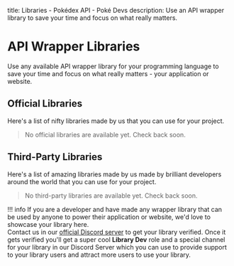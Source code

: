 title: Libraries - Pokédex API - Poké Devs
description: Use an API wrapper library to save your time and focus on what really matters.

# API Wrapper Libraries
Use any available API wrapper library for your programming language to save your
time and focus on what really matters - your application or website.

## Official Libraries
Here's a list of nifty libraries made by us that you can use for your project.

> No official libraries are available yet. Check back soon.

## Third-Party Libraries
Here's a list of amazing libraries made by us made by brilliant developers
around the world that you can use for your project.

> No third-party libraries are available yet. Check back soon.  

!!! info
    If you are a developer and have made any wrapper library that can be used by
    anyone to power their application or website, we'd love to showcase your
    library here.  
    Contact us in our [official Discord server](https://discord.gg/7P4H3TY) to
    get your library verified. Once it gets verified you'll get a super
    cool **Library Dev** role and a special channel for your library in our
    Discord Server which you can use to provide support to your library users
    and attract more users to use your library.
